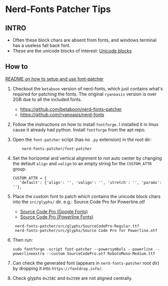 # Nerd-Fonts Patcher Tips

## INTRO

- Often these block chars are absent from fonts, and windows terminal has a
  useless fall back font.
- These are the unicode blocks of interest: [Unicode blocks](https://www.compart.com/en/unicode/block/U+2580)

## How to

[README on how to setup and use font-patcher](https://github.com/ryanoasis/nerd-fonts#option-8-patch-your-own-font)

1. Checkout the `betaboon` version of nerd-fonts, which just contains what's
   required for patching the fonts. The original `ryanoasis` version is over
   2GB due to all the included fonts.
   - <https://github.com/betaboon/nerd-fonts-patcher>
   - <https://github.com/ryanoasis/nerd-fonts>

2. Follow the instructions on how to install `fontforge`. I installed it in
   linux cause it already had python. Install `fontforge` from the apt repo.
3. Open the `font-patcher` script (has no `.py` extension) in the root dir:
    ```
        nerd-fonts-patcher/font-patcher
    ```
4. Set the horizontal and vertical alignment to not auto center by changing
   the default `align` and `valign` to an empty string for the `CUSTOM_ATTR`
   group.
    ```
   CUSTOM_ATTR = {
       'default': {'align': '', 'valign': '', 'stretch': '', 'params': ''},
    ```
5. Place the custom font to patch which contains the unicode block chars into
   the `src/glyphs/` dir. e.g.:
   Source Code Pro for Powerline.otf
   - [Source Code Pro (Google Fonts)](https://fonts.google.com/specimen/Source+Code+Pro)
   - [Source Code Pro (Powerline Fonts)](https://github.com/powerline/fonts/tree/master/SourceCodePro)
   ```
    nerd-fonts-patcher/src/glyphs/SourceCodePro-Regular.ttf
    nerd-fonts-patcher/src/glyphs/Source Code Pro for Powerline.otf
   ```
6. Then run:
    ```
    sudo fontforge -script font-patcher --powersymbols --powerline --powerlineextra --custom SourceCodePro.otf RobotoMono-Medium.ttf
    ```
7. Can check the generated font (appears in `nerd-fonts-patcher` root dir) by dropping it into `https://fontdrop.info/`.
8. Check glyphs `0x258C` and `0x2590` are not aligned centrally.











